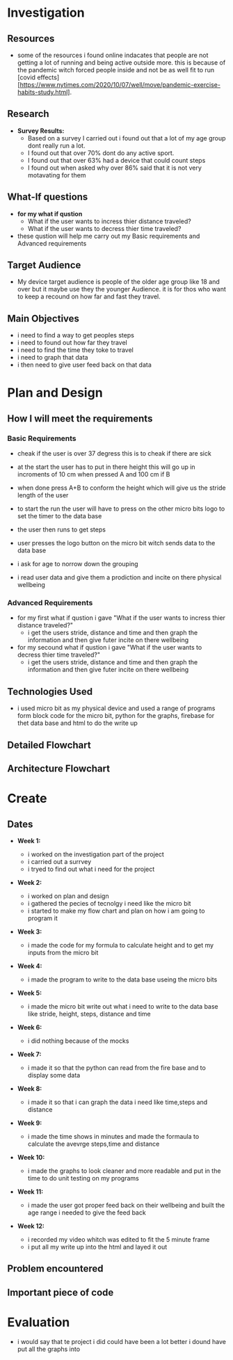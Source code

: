
# Investigation

## Resources
- some of the resources i found online indacates that people are not getting a lot of running and being active outside more. this is because of the pandemic witch forced people inside and not be as well fit to run [covid effects][https://www.nytimes.com/2020/10/07/well/move/pandemic-exercise-habits-study.html].

## Research
- **Survey Results:**
    - Based on a survey I carried out i found out that a lot of my age group dont really run a lot.
    - I found out that over 70% dont do any active sport.
    - I found out that over 63% had a device that could count steps 
    - I found out when asked why over 86% said that it is not very motavating for them 

## What-If questions
- **for my what if qustion** 
    - What if the user wants to incress thier distance traveled?
    - What if the user wants to decress thier time traveled?
- these qustion will help me carry out my Basic requirements and Advanced requirements 

## Target Audience
- My device target audience is people of the older age group like 18 and over but it maybe use they the younger Audience. it is for thos who want to keep a recound on how far and fast they travel.

## Main Objectives
- i need to find a way to get peoples steps 
- i need to found out how far they travel 
- i need to find the time they toke to travel 
- i need to graph that data 
- i then need to give user feed back on that data 


# Plan and Design 
## How I will meet the requirements
### Basic Requirements
- cheak if the user is over 37 degress this is to cheak if there are sick 

- at the start the user has to put in there height this will go up in incroments of 10 cm when pressed A and 100 cm if B

- when done press A+B to conform the height which will give us the stride length of the user

- to start the run the user will have to press on the other micro bits logo to set the timer to the data base 

- the user then runs to get steps

- user presses the logo button on the micro bit witch sends data to the data base 

- i ask for age to norrow down the grouping 

- i read user data and give them a prodiction and incite on there physical wellbeing
### Advanced Requirements
- for my first what if qustion i gave "What if the user wants to incress thier distance traveled?"
    - i get the users stride, distance and time and then graph the information and then give futer incite on there wellbeing 
- for my secound what if qustion i gave "What if the user wants to decress thier time traveled?"
    - i get the users stride, distance and time and then graph the information and then give futer incite on there wellbeing 

## Technologies Used 
- i used micro bit as my physical device and used a range of programs form block code for the micro bit, python for the graphs, firebase for thet data base and html to do the write up 

## Detailed Flowchart

## Architecture Flowchart

# Create
## Dates

- **Week 1:**
    - i worked on the investigation part of the project 
    - i carried out a surrvey 
    - i tryed to find out what i need for the project

- **Week 2:**
    - i worked on plan and design
    - i gathered the pecies of tecnolgy i need like the micro bit
    - i started to make my flow chart and plan on how i am going to program it

- **Week 3:**
    - i made the code for my formula to calculate height and to get my inputs from the micro bit

- **Week 4:**
    - i made the program to write to the data base useing the micro bits

- **Week 5:**
    - i  made the micro bit write out what i need to write to the data base like stride, height, steps, distance and time

- **Week 6:**
    - i did nothing because of the mocks 
- **Week 7:**
    - i made it so that the python can read from the fire base and to display some data 

- **Week 8:**
    - i made it so that i can graph the data i need like time,steps and distance

- **Week 9:**
    - i made the time shows in minutes and made the formaula to calculate the avevrge steps,time and distance

- **Week 10:**
    - i made the graphs to look cleaner and more readable and put in the time to do unit testing on my programs

- **Week 11:**
    - i made the user got proper feed back on their wellbeing and built the age range i needed to give the feed back
    
- **Week 12:**
    - i recorded my video whitch was edited to fit the 5 minute frame 
    - i put all my write up into the html and layed it out

## Problem encountered 


## Important piece of code

# Evaluation 
- i would say that te project i did could have been a lot better i dound have put all the graphs into 
